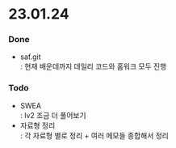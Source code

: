 # 23.01.24
### Done  
- saf.git  
: 현재 배운데까지 데일리 코드와 홈워크 모두 진행
### Todo
- SWEA  
: lv2 조금 더 풀어보기
- 자료형 정리  
: 각 자료형 별로 정리 + 여러 메모들 종합해서 정리